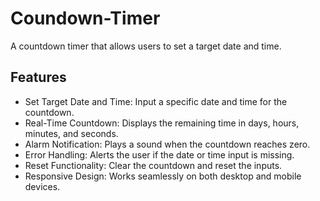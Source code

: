 # Coundown-Timer
A countdown timer that allows users to set a target date and time.

## Features
- Set Target Date and Time: Input a specific date and time for the countdown.
- Real-Time Countdown: Displays the remaining time in days, hours, minutes, and seconds.
- Alarm Notification: Plays a sound when the countdown reaches zero.
- Error Handling: Alerts the user if the date or time input is missing.
- Reset Functionality: Clear the countdown and reset the inputs.
- Responsive Design: Works seamlessly on both desktop and mobile devices.
